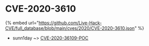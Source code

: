 # CVE-2020-3610
{% embed url="https://github.com/Live-Hack-CVE/full_database/blob/main/cves/2020/CVE-2020-3610.json" %}

* sunn1day ~> [CVE-2020-36109-POC](https://www.alice-snow.ru/2020/database/cve-2020-3610/cve-2020-36109-poc-sunn1day)